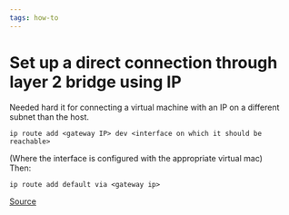 ```yaml
---
tags: how-to
---
```


# Set up a direct connection through layer 2 bridge using IP
Needed hard it for connecting a virtual machine with an IP on a different subnet than the host.

```
ip route add <gateway IP> dev <interface on which it should be reachable>
```

(Where the interface is configured with the appropriate virtual mac)  
Then:

```
ip route add default via <gateway ip>
```

[Source](https://serverfault.com/a/1046004/785043)
